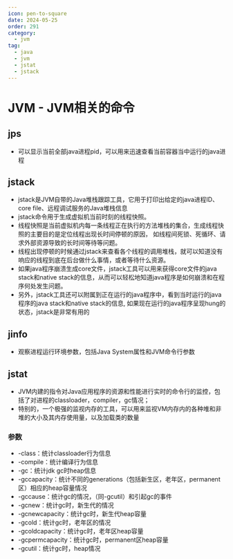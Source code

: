 ```yaml
---
icon: pen-to-square
date: 2024-05-25
order: 291
category:
  - jvm
tag:
  - java
  - jvm
  - jstat
  - jstack
---
```

# JVM - JVM相关的命令

## jps 

- 可以显示当前全部java进程pid，可以用来迅速查看当前容器当中运行的java进程

## jstack

- jstack是JVM自带的Java堆栈跟踪工具，它用于打印出给定的java进程ID、core file、远程调试服务的Java堆栈信息
- jstack命令用于生成虚拟机当前时刻的线程快照。
- 线程快照是当前虚拟机内每一条线程正在执行的方法堆栈的集合，生成线程快照的主要目的是定位线程出现长时间停顿的原因， 如线程间死锁、死循环、请求外部资源导致的长时间等待等问题。
- 线程出现停顿的时候通过jstack来查看各个线程的调用堆栈，就可以知道没有响应的线程到底在后台做什么事情，或者等待什么资源。
- 如果java程序崩溃生成core文件，jstack工具可以用来获得core文件的java stack和native stack的信息，从而可以轻松地知道java程序是如何崩溃和在程序何处发生问题。
- 另外，jstack工具还可以附属到正在运行的java程序中，看到当时运行的java程序的java stack和native stack的信息, 如果现在运行的java程序呈现hung的状态，jstack是非常有用的

## jinfo

- 观察进程运行环境参数，包括Java System属性和JVM命令行参数

## jstat

- JVM内建的指令对Java应用程序的资源和性能进行实时的命令行的监控，包括了对进程的classloader，compiler，gc情况；
- 特别的，一个极强的监视内存的工具，可以用来监视VM内存内的各种堆和非堆的大小及其内存使用量，以及加载类的数量

### 参数

- -class：统计classloader行为信息 
- -compile：统计编译行为信息 
- -gc：统计jdk gc时heap信息 
- -gccapacity：统计不同的generations（包括新生区，老年区，permanent区）相应的heap容量情况 
- -gccause：统计gc的情况，（同-gcutil）和引起gc的事件 
- -gcnew：统计gc时，新生代的情况 
- -gcnewcapacity：统计gc时，新生代heap容量 
- -gcold：统计gc时，老年区的情况 
- -gcoldcapacity：统计gc时，老年区heap容量 
- -gcpermcapacity：统计gc时，permanent区heap容量 
- -gcutil：统计gc时，heap情况